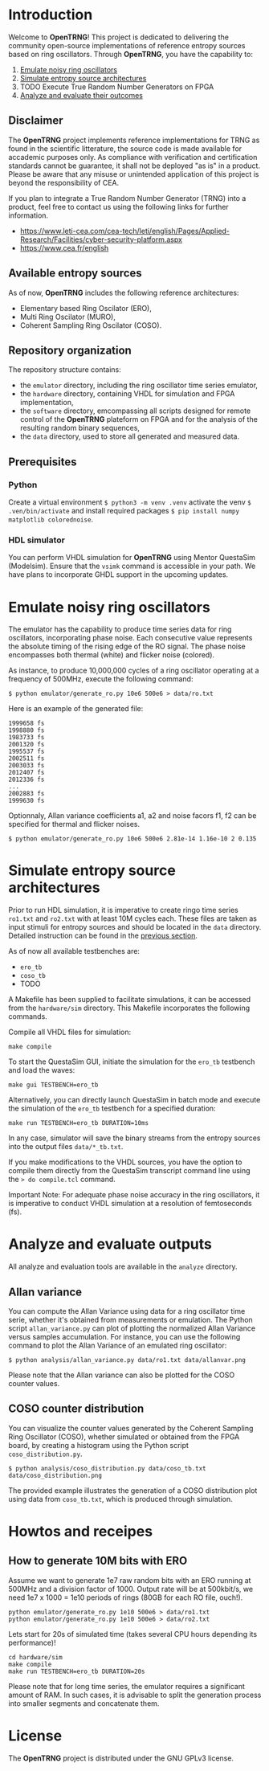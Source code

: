 # Introduction

Welcome to **OpenTRNG**! This project is dedicated to delivering the community open-source implementations of reference entropy sources based on ring oscillators. Through **OpenTRNG**, you have the capability to:

1. [Emulate noisy ring oscillators](#emulate-noisy-ring-oscillators)
2. [Simulate entropy source architectures](#simulate-entropy-source-architectures)
3. TODO Execute True Random Number Generators on FPGA
4. [Analyze and evaluate their outcomes](#analyze-and-evaluate-outputs)

## Disclaimer

The **OpenTRNG** project implements reference implementations for TRNG as found in the scientific litterature, the source code is made available for accademic purposes only. As compliance with verification and certification standards cannot be guarantee, it shall not be deployed "as is" in a product. Please be aware that any misuse or unintended application of this project is beyond the responsibility of CEA.

If you plan to integrate a True Random Number Generator (TRNG) into a product, feel free to contact us using the following links for further information.

* https://www.leti-cea.com/cea-tech/leti/english/Pages/Applied-Research/Facilities/cyber-security-platform.aspx
* https://www.cea.fr/english

## Available entropy sources

As of now, **OpenTRNG** includes the following reference architectures:

* Elementary based Ring Oscilator (ERO),
* Multi Ring Oscilator (MURO),
* Coherent Sampling Ring Oscilator (COSO).

## Repository organization

The repository structure contains:

* the `emulator` directory, including the ring oscillator time series emulator,
* the `hardware` directory, containing VHDL for simulation and FPGA implementation,
* the `software` directory, emcompassing all scripts designed for remote control of the **OpenTRNG** plateform on FPGA and for the analysis of the resulting random binary sequences,
* the `data` directory, used to store all generated and measured data.

## Prerequisites

### Python

Create a virtual environment `$ python3 -m venv .venv` activate the venv `$ .ven/bin/activate` and install required packages `$ pip install numpy matplotlib colorednoise`.

### HDL simulator

You can perform VHDL simulation for **OpenTRNG** using Mentor QuestaSim (Modelsim). Ensure that the `vsimk` command is accessible in your  path. We have plans to incorporate GHDL support in the upcoming updates.

# Emulate noisy ring oscillators

The emulator has the capability to produce time series data for ring oscillators, incorporating phase noise. Each consecutive value represents the absolute timing of the rising edge of the RO signal. The phase noise encompasses both thermal (white) and flicker noise (colored).

As instance, to produce 10,000,000 cycles of a ring oscillator operating at a frequency of 500MHz, execute the following command:

```
$ python emulator/generate_ro.py 10e6 500e6 > data/ro.txt
```

Here is an example of the generated file:

```
1999658 fs
1998880 fs
1983733 fs
2001320 fs
1995537 fs
2002511 fs
2003033 fs
2012407 fs
2012336 fs
...
2002883 fs
1999630 fs
```

Optionnaly, Allan variance coefficients a1, a2 and noise facors f1, f2 can be specified for thermal and flicker noises.

```
$ python emulator/generate_ro.py 10e6 500e6 2.81e-14 1.16e-10 2 0.135
```

# Simulate entropy source architectures

Prior to run HDL simulation, it is imperative to create ringo time series `ro1.txt` and `ro2.txt` with at least 10M cycles each. These files are taken as input stimuli for entropy sources and should be located in the `data` directory. Detailed instruction can be found in the [previous section](#emulate-noisy-ring-oscillators).

As of now all available testbenches are:
* `ero_tb`
* `coso_tb`
* TODO

A Makefile has been supplied to facilitate simulations, it can be accessed from the `hardware/sim` directory. This Makefile incorporates the following commands.

Compile all VHDL files for simulation:

```
make compile

```

To start the QuestaSim GUI, initiate the simulation for the `ero_tb` testbench and load the waves:

```
make gui TESTBENCH=ero_tb

```

Alternatively, you can directly launch QuestaSim in batch mode and execute the simulation of the `ero_tb` testbench for a specified duration:

```
make run TESTBENCH=ero_tb DURATION=10ms

```

In any case, simulator will save the binary streams from the entropy sources into the output files `data/*_tb.txt`.

If you make modifications to the VHDL sources, you have the option to compile them directly from the QuestaSim transcript command line using the `> do compile.tcl` command.

Important Note: For adequate phase noise accuracy in the ring oscillators, it is imperative to conduct VHDL simulation at a resolution of femtoseconds (fs).

# Analyze and evaluate outputs

All analyze and evaluation tools are available in the `analyze` directory.

## Allan variance

You can compute the Allan Variance using data for a ring oscillator time serie, whether it's obtained from measurements or emulation. The Python script `allan_variance.py` can plot of plotting the normalized Allan Variance versus samples accumulation. For instance, you can use the following command to plot the Allan Variance of an emulated ring oscillator:

```
$ python analysis/allan_variance.py data/ro1.txt data/allanvar.png
```

Please note that the Allan variance can also be plotted for the COSO counter values.

## COSO counter distribution

You can visualize the counter values generated by the Coherent Sampling Ring Oscillator (COSO), whether simulated or obtained from the FPGA board, by creating a histogram using the Python script `coso_distribution.py`.

```
$ python analysis/coso_distribution.py data/coso_tb.txt data/coso_distribution.png
```

The provided example illustrates the generation of a COSO distribution plot using data from `coso_tb.txt`, which is produced through simulation.

# Howtos and receipes

## How to generate 10M bits with ERO

Assume we want to generate 1e7 raw random bits with an ERO running at 500MHz and a division factor of 1000. Output rate will be at 500kbit/s, we need 1e7 x 1000 = 1e10 periods of rings (80GB for each RO file, ouch!).


```
python emulator/generate_ro.py 1e10 500e6 > data/ro1.txt
python emulator/generate_ro.py 1e10 500e6 > data/ro2.txt
```

Lets start for 20s of simulated time (takes several CPU hours depending its performance)!

```
cd hardware/sim
make compile
make run TESTBENCH=ero_tb DURATION=20s
```

Please note that for long time series, the emulator requires a significant amount of RAM. In such cases, it is advisable to split the generation process into smaller segments and concatenate them.

# License

The **OpenTRNG** project is distributed under the GNU GPLv3 license.
